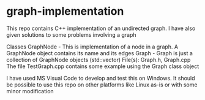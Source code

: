 # graph-implementation
This repo contains C++ implementation of an undirected graph. I have also given solutions to some problems involving a graph

Classes
GraphNode - This is implementation of a node in a graph. A GraphNode object contains its name and its edges
Graph - Graph is just a collection of GraphNode objects (std::vector)
File(s): Graph.h, Graph.cpp
The file TestGraph.cpp contains some example using the Graph class object

I have used MS Visual Code to develop and test this on Windows. It should be possible to use this repo on other platforms like Linux as-is or with some minor modification
